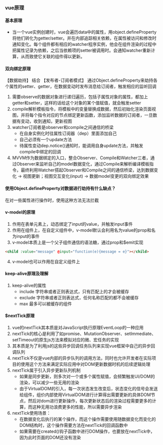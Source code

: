 ### vue原理
#### 基本原理
* 当一个vue实例创建时，vue会遍历data中的属性，用object.defineProperty将他们转化为getter/setter。并在内部追踪相关依赖，在属性被访问和修改时通知变化。每个组件都有相应的watcher程序实例，他会在组件渲染的过程中把属性记录为依赖，之后当依赖项的setter被调用时。会通知watcher重新计算，从而致使它关联的组件得以更新。

#### 双向绑定原理
【数据劫持】 结合 【发布者-订阅者模式】
通过Object.defineProperty来劫持各个属性的setter、getter，在数据变动时发布消息给订阅者，触发相应的监听回调
1. 需要observe的数据对象进行递归遍历，包括子属性对象的属性，都加上getter和setter，这样的话给这个对象的某个值赋值，就会触发setter
2. compile解析模板指令，将模板中的变量替换成数据，然后初始化渲染页面视图，并将每个指令对应的节点绑定更新函数，添加监听数据的订阅者，一旦数据有变动，收到通知，更新视图
3. watcher订阅者是observer和compile之间通信的桥梁
    * 在自身实例化时往属性订阅器（dep）里面添加自己
    * 自己必须有一个update方法
    * 待属性变动dep.notice()通知时，能调用自身update方法，并触发compile中绑定的回调
4. MVVM作为数据绑定的入口，整合Observer、Compile和Watcher三者，通过Observer来监听自己的model数据变化，通过Compile来解析编译模板指令，最终利用Watcher搭起Observer和Compile之间的通信桥梁，达到数据变化 -> 视图更新；视图交互变化(input) -> 数据model变更的双向绑定效果

#### 使用Object.defineProperty对数据进行劫持有什么缺点？
在对一些属性进行操作时，使用这种方法无法拦截

#### v-model的原理
1. 作用在表单元素上，动态绑定了input的value，并触发input事件
2. 作用在组件上，在自定义组件中，v-model默认会利用名为value的prop和名为input的事件
3. v-model本质上是一个父子组件通信的语法糖，通过prop和$emit实现
```html
<child :value="message" @input="function(e){message = e}"></child>
```
4. v-model也可以作用在自定义组件上

#### keep-alive原理及理解
1. keep-alive的属性
   * include 字符串或者正则表达式，只有匹配上的才会被缓存
   * exclude 字符串或者正则表达式，任何名称匹配的都不会被缓存
   * max 最多可以被缓存的组件

#### $nextTick原理
1. vue的nextTick其本质是对JavaScript执行原理EventLoop的一种应用
2. nextTick的核心是利用了如promise、MutationObserver、setImmediate、setTimeout的原生js方法来模拟对应的微、宏任务的实现
3. 其本质是为了利用js的这些异步回调任务队列来实现vue框架中自己的异步回调队列
4. nextTick不仅是vue内部的异步队列的调用方法，同时也允许开发者在实际项目的使用这个方法来满足实际应用中对DOM更新数据时机的后续逻辑处理
5. nextTick属于引入异步更新队列机制
   * 如果是同步更新，则多次对一个或多个属性赋值，会频繁触发UI/DOM的渲染，可以减少一些无用的渲染
   * 由于VirtualDOM的引入，每一次状态发生改变后，状态变化的信号会发送给组件，组价内部使用VirtualDOM进行计算得出需要更新的具体DOM节点，然后对dom进行更新操作，每次更新状态后的渲染过程需要更多的计算，而这种无用功浪费更多的性能，所以需要异步渲染
6. nextTick使用场景：
   * 在数据变化后执行的某个操作，而这个操作需要使用随数据变化而变化的DOM结构时，这个操作需要方法在nextTick的回调函数中
   * 如果需要在created()钩子函数中进行DOM操作，也要放在nextTick中，因为此时页面的DOM还没有渲染